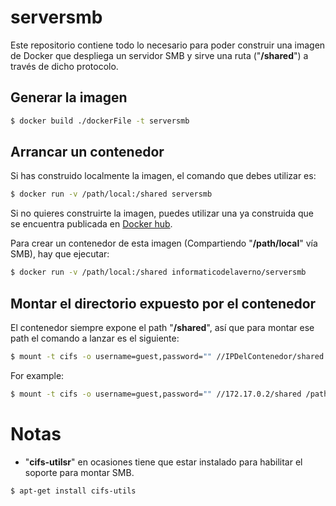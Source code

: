 # serversmb
Este repositorio contiene todo lo necesario para poder construir una imagen de Docker que despliega un servidor SMB y sirve una ruta ("**/shared**") a través de dicho protocolo.

## Generar la imagen

```sh
$ docker build ./dockerFile -t serversmb
```

## Arrancar un contenedor

Si has construido localmente la imagen, el comando que debes utilizar es:
```sh
$ docker run -v /path/local:/shared serversmb
```
Si no quieres construirte la imagen, puedes utilizar una ya construida que se encuentra publicada en [Docker hub](https://hub.docker.com/r/informaticodelaverno/serversmb).

Para crear un contenedor de esta imagen  (Compartiendo "**/path/local**" vía SMB), hay que ejecutar:
```sh
$ docker run -v /path/local:/shared informaticodelaverno/serversmb
```
## Montar el directorio expuesto por el contenedor
El contenedor siempre expone el path "**/shared**", así que para montar ese path el comando a lanzar es el siguiente:
```sh
$ mount -t cifs -o username=guest,password="" //IPDelContenedor/shared /path/local/de/montaje
```
For example:
```sh
$ mount -t cifs -o username=guest,password="" //172.17.0.2/shared /path/local/de/montaje
```
# Notas
- "**cifs-utilsr**" en ocasiones tiene que estar instalado para habilitar el soporte para montar SMB.
```sh
$ apt-get install cifs-utils
```

